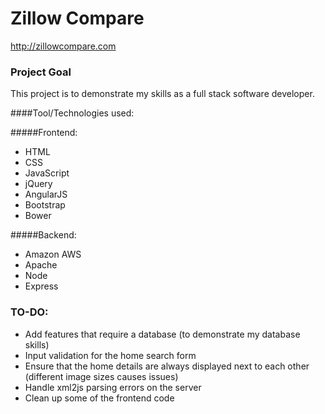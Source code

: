 # Zillow Compare
http://zillowcompare.com

### Project Goal
This project is to demonstrate my skills as a full stack software developer.

####Tool/Technologies used:

#####Frontend:
* HTML
* CSS
* JavaScript
* jQuery
* AngularJS
* Bootstrap
* Bower

#####Backend:
* Amazon AWS
* Apache
* Node
* Express

### TO-DO:
* Add features that require a database (to demonstrate my database skills)
* Input validation for the home search form
* Ensure that the home details are always displayed next to each other (different image sizes causes issues)
* Handle xml2js parsing errors on the server
* Clean up some of the frontend code